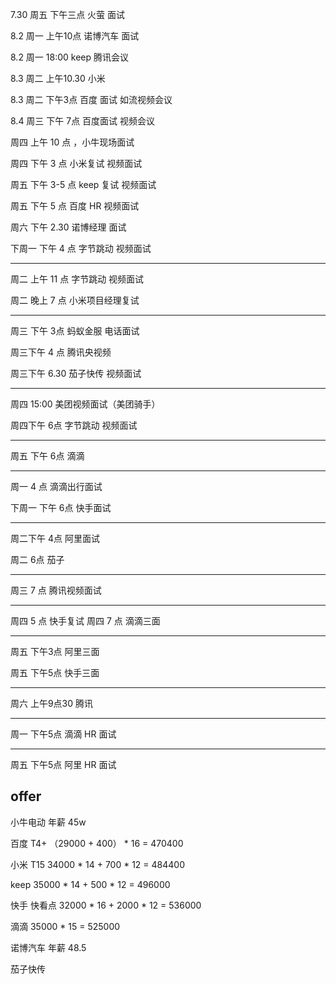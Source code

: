 7.30 周五  下午三点 火萤 面试

8.2  周一  上午10点  诺博汽车 面试

8.2  周一   18:00  keep 腾讯会议

8.3  周二   上午10.30 小米

8.3  周二   下午3点 百度 面试   如流视频会议

8.4  周三   下午 7点 百度面试 视频会议

周四  上午 10 点 ，小牛现场面试

周四 下午 3 点 小米复试   视频面试

周五 下午 3-5 点  keep 复试  视频面试 

周五 下午 5 点 百度 HR 视频面试

周六 下午 2.30 诺博经理 面试 


下周一  下午 4 点  字节跳动  视频面试

-------------------------------------------------------------

周二 上午 11 点 字节跳动 视频面试

周二 晚上 7 点  小米项目经理复试

-------------------------------------------------------------

周三 下午 3点 蚂蚁金服  电话面试

周三下午 4 点  腾讯央视频

周三下午 6.30  茄子快传 视频面试

-------------------------------------------

周四 15:00  美团视频面试（美团骑手）

周四下午 6点   字节跳动 视频面试

---------------------------------

周五 下午 6点 滴滴 

-----------------------------------

周一 4 点 滴滴出行面试

下周一  下午 6点 快手面试

--------------------

周二下午 4点 阿里面试

周二  6点 茄子

--------------------

周三  7 点 腾讯视频面试

----------------------

周四 5 点 快手复试
周四 7 点 滴滴三面

-----------------------------------------

周五 下午3点 阿里三面

周五 下午5点 快手三面

---------------------------------------

周六 上午9点30  腾讯 

-----------------------------------------

周一 下午5点 滴滴 HR 面试 

-----------------------------------

周五 下午5点 阿里 HR 面试

## offer

小牛电动   年薪 45w

百度 T4+ （29000 + 400） * 16  = 470400

小米 T15  34000 * 14 +  700 * 12 = 484400

keep  35000 * 14 + 500 * 12 = 496000

快手 快看点  32000 * 16 + 2000 * 12 = 536000

滴滴  35000 * 15 =  525000

诺博汽车 年薪 48.5

茄子快传











